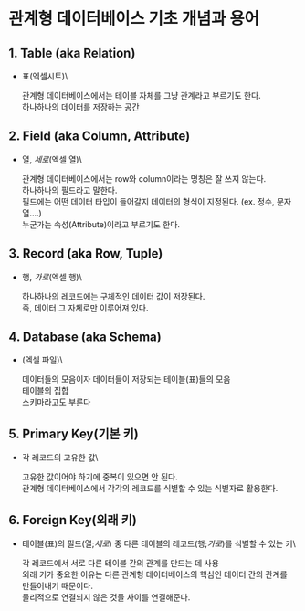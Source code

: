 # 관계형 데이터베이스 기초 개념과 용어

## 1. Table (aka Relation)

- 표(엑셀시트)\

  관계형 데이터베이스에서는 테이블 자체를 그냥 관계라고 부르기도 한다.\
  하나하나의 데이터를 저장하는 공간

## 2. Field (aka Column, Attribute)

- 열, _세로_(엑셀 열)\

  관계형 데이터베이스에서는 row와 column이라는 명칭은 잘 쓰지 않는다.\
  하나하나의 필드라고 말한다.\
  필드에는 어떤 데이터 타입이 들어갈지 데이터의 형식이 지정된다. (ex. 정수, 문자열….)\
  누군가는 속성(Attribute)이라고 부르기도 한다.

## 3. Record (aka Row, Tuple)

- 행, _가로_(엑셀 행)\

  하나하나의 레코드에는 구체적인 데이터 값이 저장된다.\
  즉, 데이터 그 자체로만 이루어져 있다.

## 4. Database (aka Schema)

- (엑셀 파일)\

  데이터들의 모음이자 데이터들이 저장되는 테이블(표)들의 모음\
  테이블의 집합\
  스키마라고도 부른다

## 5. Primary Key(기본 키)

- 각 레코드의 고유한 값\

  고유한 값이어야 하기에 중복이 있으면 안 된다.\
  관계형 데이터베이스에서 각각의 레코드를 식별할 수 있는 식별자로 활용한다.

## 6. Foreign Key(외래 키)

- 테이블(표)의 필드(열;_세로_) 중 다른 테이블의 레코드(행;_가로_)를 식별할 수 있는 키\

  각 레코드에서 서로 다른 테이블 간의 관계를 만드는 데 사용\
  외래 키가 중요한 이유는 다른 관계형 데이터베이스의 핵심인 데이터 간의 관계를 만들어내기 때문이다.\
  물리적으로 연결되지 않은 것들 사이를 연결해준다.
